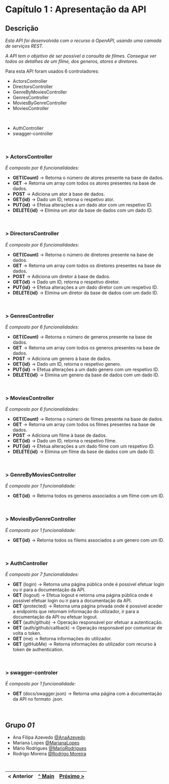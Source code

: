 # Capítulo 1 : Apresentação da API

## Descrição

_Esta API foi desenvolvida com o recurso à OpenAPI, usando uma camada de serviços REST._

_A API tem o objetivo de ser possível a consulta de filmes. Consegue ver todos os detalhes de um filme, dos generos, atores e diretores._


Para esta API foram usados 6 controladores:
* ActorsController
* DirectorsController
* GenreByMoviesController
* GenresController
* MoviesByGenreController
* MoviesController


</br>

* AuthController
* swagger-controller

</br>

### > **ActorsController**
_É composto por 6 funcionalidades:_
* **GET(Count)** -> Retorna o número de atores presente na base de dados.
* **GET** -> Retorna um array com todos os atores presentes na base de dados.
* **POST** -> Adiciona um ator à base de dados.
* **GET{id}** -> Dado um ID, retorna o respetivo ator.
* **PUT{id}** -> Efetua alterações a um dado ator com um respetivo ID.
* **DELETE{id}** -> Elimina um ator da base de dados com um dado ID.

<br>

### > **DirectorsController**
_É composto por 6 funcionalidades:_
* **GET(Count)** -> Retorna o número de diretores presente na base de dados.
* **GET** -> Retorna um array com todos os diretores presentes na base de dados.
* **POST** -> Adiciona um diretor à base de dados.
* **GET{id}** -> Dado um ID, retorna o respetivo diretor.
* **PUT{id}** -> Efetua alterações a um dado diretor com um respetivo ID.
* **DELETE{id}** -> Elimina um diretor da base de dados com um dado ID.

<br>

### > **GenresController**
_É composto por 6 funcionalidades:_
* **GET(Count)** -> Retorna o número de generos presente na base de dados.
* **GET** -> Retorna um array com todos os generos presentes na base de dados.
* **POST** -> Adiciona um genero à base de dados.
* **GET{id}** -> Dado um ID, retorna o respetivo genero.
* **PUT{id}** -> Efetua alterações a um dado genero com um respetivo ID.
* **DELETE{id}** -> Elimina um genero da base de dados com um dado ID.

<br>

### > **MoviesController**
_É composto por 6 funcionalidades:_
* **GET(Count)** -> Retorna o número de filmes presente na base de dados.
* **GET** -> Retorna um array com todos os filmes presentes na base de dados.
* **POST** -> Adiciona um filme à base de dados.
* **GET{id}** -> Dado um ID, retorna o respetivo filme.
* **PUT{id}** -> Efetua alterações a um dado filme com um respetivo ID.
* **DELETE{id}** -> Elimina um filme da base de dados com um dado ID.

<br>

### > **GenreByMoviesController**
_É composto por 1 funcionalidade:_
* **GET{id}** -> Retorna todos os generos associados a um filme com um ID.

<br>

### > **MoviesByGenreController**
_É composto por 1 funcionalidade:_
* **GET{id}** -> Retorna todos os filems associados a um genero com um ID.

<br>


### > **AuthController**
_É composto por 7 funcionalidades:_
* **GET** (login) -> Retorna uma página pública onde é possivel efetuar login ou ir para a documentação da API.
* **GET** (logout) -> Efetua logout e retorna uma página pública onde é possivel efetuar login ou ir para a documentação da API.
* **GET** (protected) -> Retorna uma página privada onde é possivel aceder a endpoints que retornam informação do utilizador, ir para a documentação da API ou efetuar logout.
* **GET** (auth/github) -> Operação responsável por efetuar a autenticação.
* **GET** (auth/github/callback) -> Operação responsável por comunicar de volta o token.
* **GET** (me) -> Retorna informações do utilizador.
* **GET** (gitHubMe) -> Retorna informações do utilizador com recurso à token de authentication.


<br>

### > **swagger-controler**
_É composto por 1 funcionalidade:_
* **GET** (docs/swagger.json) -> Retorna uma página com a documentação da API no formato .json.


<br>

## Grupo _01_
* Ana Filipa Azevedo [@AnaAzevedo](https://github.com/AnaAzevedo2) 
* Mariana Lopes [@MarianaLopes](https://github.com/marlope02) 
* Mário Rodrigues [@MarioRodrigues](https://github.com/MarioRodrigues2304)
* Rodrigo Moreira [@Rodrigo Moreira](https://github.com/rodmoreira41)


<br>

|< Anterior | [^ Main](../) | [Próximo >](c2.md)
:--- | :---: | ---: 